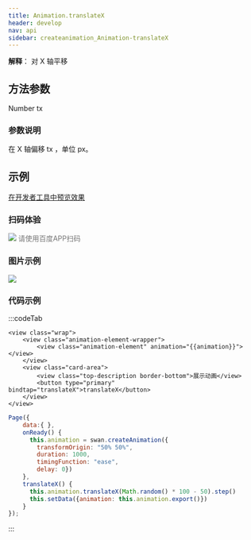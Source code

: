 ```yaml
---
title: Animation.translateX
header: develop
nav: api
sidebar: createanimation_Animation-translateX
---
```

 
 
 
**解释**： 对 X 轴平移

 
## 方法参数 

Number tx 

### 参数说明 

 在 X 轴偏移 tx ，单位 px。
## 示例

<a href="swanide://fragment/96c79e8d129e205b38e5f63c51ffdd501574217387709" title="在开发者工具中预览效果" target="_self">在开发者工具中预览效果</a>
 
### 扫码体验

<div class='scan-code-container'>
    <img src="https://b.bdstatic.com/miniapp/assets/images/doc_demo/translateX.png" class="demo-qrcode-image" />
    <font color=#777 12px>请使用百度APP扫码</font>
</div>

###  图片示例  
<div class="m-doc-custom-examples">
    <div class="m-doc-custom-examples-correct">
        <img src="https://b.bdstatic.com/miniapp/image/translateX.gif">
    </div>
    <div class="m-doc-custom-examples-correct">
        <img src=" ">
    </div>
    <div class="m-doc-custom-examples-correct">
        <img src=" ">
    </div>     
</div>

### 代码示例 



:::codeTab

``` swan
<view class="wrap">
    <view class="animation-element-wrapper">
        <view class="animation-element" animation="{{animation}}"></view>
    </view>
    <view class="card-area">
        <view class="top-description border-bottom">展示动画</view>
        <button type="primary" bindtap="translateX">translateX</button>
    </view>
</view>
```
 

```js
Page({
    data:{ },
    onReady() {
      this.animation = swan.createAnimation({
        transformOrigin: "50% 50%",
        duration: 1000,
        timingFunction: "ease",
        delay: 0})
    },
    translateX() {
      this.animation.translateX(Math.random() * 100 - 50).step()
      this.setData({animation: this.animation.export()})
    }
});
```
:::